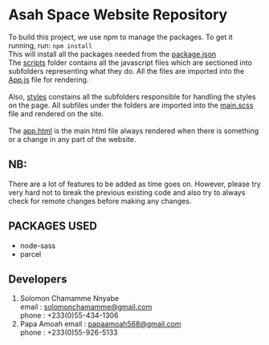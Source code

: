# Asah Space Website Repository
To build this project, we use npm to manage the packages. To get it running, run:
`npm install`
<br/>
This will install all the packages needed from the [package.json](https://github.com/Von-sledge/Juno_project/blob/main/package.json)
<br/>
The [scripts](https://github.com/Von-sledge/Juno_project/blob/main/scripts) folder contains all the javascript files which are sectioned into subfolders representing what they do. All the files are imported into the [App.js](https://github.com/Von-sledge/Juno_project/blob/main/scripts/App.js) file for rendering.
<br/>
<br/>
Also, [styles](https://github.com/Von-sledge/Juno_project/blob/main/styles) constains all the subfolders responsible for handling the styles on the page. All subfiles under the folders are imported into the [main.scss](https://github.com/Von-sledge/Juno_project/blob/main/styles/main.scss) file and rendered on the site.
<br/>
<br/>
The [app.html](https://github.com/Von-sledge/Juno_project/blob/main/app.html) is the main html file always rendered when there is something or a change in any part of the website.


## NB:
There are a lot of features to be added as time goes on. However, please try very hard not to break the previous existing code and also try to always check for remote changes before making any changes.

## PACKAGES USED
- node-sass
- parcel

## Developers
1. Solomon Chamamme Nnyabe <br/>
email : solomonchamamme@gmail.com <br/>
phone : +233(0)55-434-1306 <br/>
2. Papa Amoah
email : papaamoah568@gmail.com <br/>
phone : +233(0)55-926-5133 <br/>
